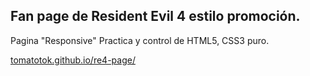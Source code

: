 ## Fan page de Resident Evil 4 estilo promoción.
Pagina "Responsive" Practica y control de HTML5, CSS3 puro.
                                                                                                                                        
<a href="tomatotok.github.io/re4-page/">tomatotok.github.io/re4-page/</a>
